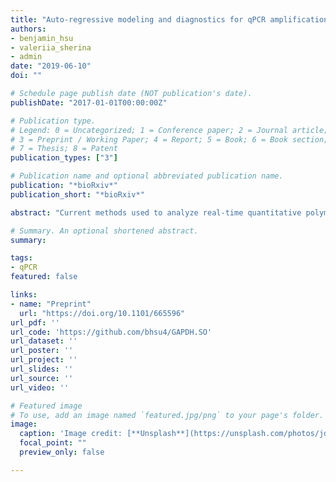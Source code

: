 ```yaml
---
title: "Auto-regressive modeling and diagnostics for qPCR amplification"
authors:
- benjamin_hsu
- valeriia_sherina
- admin
date: "2019-06-10"
doi: ""

# Schedule page publish date (NOT publication's date).
publishDate: "2017-01-01T00:00:00Z"

# Publication type.
# Legend: 0 = Uncategorized; 1 = Conference paper; 2 = Journal article;
# 3 = Preprint / Working Paper; 4 = Report; 5 = Book; 6 = Book section;
# 7 = Thesis; 8 = Patent
publication_types: ["3"]

# Publication name and optional abbreviated publication name.
publication: "*bioRxiv*"
publication_short: "*bioRxiv*"

abstract: "Current methods used to analyze real-time quantitative polymerase chain reaction (qPCR) data exhibit systematic deviations from the assumed model over the progression of the reaction. Slight variations in the amount of the initial target molecule or in early amplifications are likely responsible for these deviations. Commonly-used 4- and 5-parameter sigmoidal models appear to be particularly susceptible to this issue, often displaying patterns of autocorrelation in the residuals. The presence of this phenomenon, even for technical replicates, suggests that these parametric models may be misspecified. Specifically, they do not account for the sequential dependent nature of qPCR fluorescence measurements. We demonstrate that a Smooth Transition Autoregressive (STAR) model addresses this limitation by explicitly modeling the dependence between cycles and the gradual transition between amplification regimes. In summary, application of a STAR model to qPCR amplification data improves model fit and reduces autocorrelation in the residuals."

# Summary. An optional shortened abstract.
summary: 

tags:
- qPCR
featured: false

links:
- name: "Preprint"
  url: "https://doi.org/10.1101/665596"
url_pdf: ''
url_code: 'https://github.com/bhsu4/GAPDH.SO'
url_dataset: ''
url_poster: ''
url_project: ''
url_slides: ''
url_source: ''
url_video: ''

# Featured image
# To use, add an image named `featured.jpg/png` to your page's folder. 
image:
  caption: 'Image credit: [**Unsplash**](https://unsplash.com/photos/jdD8gXaTZsc)'
  focal_point: ""
  preview_only: false

---
```



